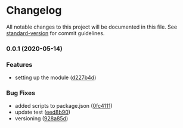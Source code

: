# Changelog

All notable changes to this project will be documented in this file. See [standard-version](https://github.com/conventional-changelog/standard-version) for commit guidelines.

### 0.0.1 (2020-05-14)


### Features

* setting up the module ([d227b4d](https://github.com/DominusKelvin/chakraui-module/commit/d227b4de2f189fa2466222c62fbbcaa279e5e53f))


### Bug Fixes

* added scripts to package.json ([0fc4111](https://github.com/DominusKelvin/chakraui-module/commit/0fc41118dd189e295363e6265902b88db78dffb1))
* update test ([eed8b90](https://github.com/DominusKelvin/chakraui-module/commit/eed8b90fa80119703818beafabc123b3b5140e89))
* versioning ([928a85d](https://github.com/DominusKelvin/chakraui-module/commit/928a85dddb987f8d8582ea01b21671a17e198e81))

